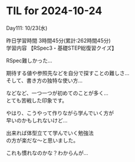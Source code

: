 # TIL for 2024-10-24

Day111: 10/23(水)  
  
昨日学習時間 3時間45分(累計:262時間45分)  
学習内容 【RSpec3・基礎STEP総復習クイズ】  

RSpec難しかった…  

期待する値や参照先などを自分で探すことの難しさ…  
そして、書き方の独特な使い方…  

などなど、一つ一つが初めてのことが多く…  
とても苦戦した印象です。  

やはり、こうやって作りながら学んでいく方が  
早いのかもしれないけど…  

出来れば体型立てて学んでいく勉強法  
の方が楽だな〜と思いました。  

これも慣れなのかな？わからんが…  